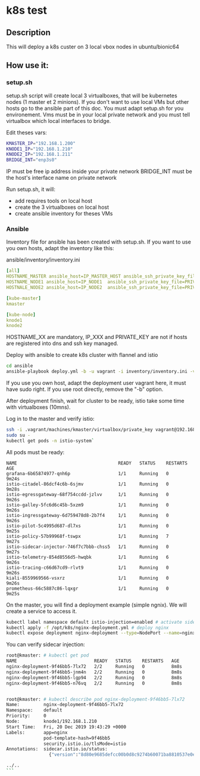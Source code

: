 # k8s test

## Description
This will deploy a k8s custer on 3 local vbox nodes in ubuntu/bionic64


## How use it:

### setup.sh

setup.sh script will create local 3 virtualboxes, that will be kubernetes nodes (1 master et 2 minions).
If you don't want to use local VMs but other hosts go to the ansible part of this doc.
You must adapt setup.sh for you environement. Vms must be in your local private network and you must tell virtualbox which local interfaces to bridge.

Edit theses vars:

```bash
KMASTER_IP="192.168.1.200"
KNODE1_IP="192.168.1.210"
KNODE2_IP="192.168.1.211"
BRIDGE_INT="enp3s0"
```

IP must be free ip address inside your private network
BRIDGE_INT must be the host's interface name on private network

Run setup.sh, it will:
- add requires tools on local host
- create the 3 virtualboxes on local host
- create ansible inventory for theses VMs

### Ansible

Inventory file for ansible has been created with setup.sh.
If you want to use you own hosts, adapt the inventory like this:

ansible/inventory/inventory.ini

```yaml
[all]
HOSTNAME_MASTER ansible_host=IP_MASTER_HOST ansible_ssh_private_key_file=PRIVATE_KEY_MASTER
HOSTNAME_NODE1 ansible_host=IP_NODE1  ansible_ssh_private_key_file=PRIVATE_KEY_NODE1
HOSTNALE_NODE2 ansible_host=IP_NODE2  ansible_ssh_private_key_file=PRIVATE_KEY_NODE2

[kube-master]
kmaster

[kube-node]
knode1
knode2
```

HOSTNAME_XX are mandatory, IP_XXX and PRIVATE_KEY are not if hosts are registered into dns and ssh key managed.

Deploy with ansible to create k8s cluster with flannel and istio

```bash
cd ansible
ansible-playbook deploy.yml -b -u vagrant -i inventory/inventory.ini -v
```

If you use you own host, adapt the deployment user vagrant here, it must have sudo right. If you use root directly, remove the "-b" option.

After deployment finish, wait for cluster to be ready, istio take some time with virtualboxes (10mns).

Log in to the master and verify istio:

```bash
ssh -i .vagrant/machines/kmaster/virtualbox/private_key vagrant@192.168.1.200 
sudo su -
kubectl get pods -n istio-system`
```

All pods must be ready:

```
NAME                                      READY   STATUS    RESTARTS   AGE
grafana-6b65874977-qnh6p                  1/1     Running   0          9m24s
istio-citadel-86dcf4c6b-6sjmv             1/1     Running   0          9m28s
istio-egressgateway-68f754ccdd-jzlvv      1/1     Running   0          9m26s
istio-galley-5fc6d6c45b-5xzm9             1/1     Running   0          9m26s
istio-ingressgateway-6d759478d8-2b7f4     1/1     Running   0          9m26s
istio-pilot-5c4995d687-dl7xs              1/1     Running   0          9m25s
istio-policy-57b99968f-tswpx              1/1     Running   7          9m27s
istio-sidecar-injector-746f7c7bbb-chss5   1/1     Running   0          9m27s
istio-telemetry-854d8556d5-hwqbk          1/1     Running   6          9m26s
istio-tracing-c66d67cd9-rlvt9             1/1     Running   0          9m26s
kiali-8559969566-vsxrz                    1/1     Running   0          9m26s
prometheus-66c5887c86-lqxgr               1/1     Running   0          9m25s
```

On the master, you will find a deployment example (simple ngnix). We will create a service to access it.

```bash
kubectl label namespace default istio-injection=enabled # activate sidecar injection on default namespace
kubectl apply -f /opt/k8s/nginx-deployment.yml # deploy nginx
kubectl expose deployment nginx-deployment --type=NodePort --name=nginx-service
```

You can verify sidecar injection:

````bash
root@kmaster: # kubectl get pod
NAME                             READY   STATUS    RESTARTS   AGE
nginx-deployment-9f46bb5-7lx72   2/2     Running   0          8m8s
nginx-deployment-9f46bb5-jnm4n   2/2     Running   0          8m8s
nginx-deployment-9f46bb5-lgp94   2/2     Running   0          8m8s
nginx-deployment-9f46bb5-n76vq   2/2     Running   0          8m8s


root@kmaster: # kubectl describe pod nginx-deployment-9f46bb5-7lx72
Name:         nginx-deployment-9f46bb5-7lx72
Namespace:    default
Priority:     0
Node:         knode1/192.168.1.210
Start Time:   Fri, 20 Dec 2019 19:43:29 +0000
Labels:       app=nginx
              pod-template-hash=9f46bb5
              security.istio.io/tlsMode=istio
Annotations:  sidecar.istio.io/status:
                {"version":"8d80e9685defcc00b0d8c9274b60071ba8810537e0ed310ea96c1de0785272c7","initContainers":["istio-init"],"containers":["istio-proxy"]...

../..
```



